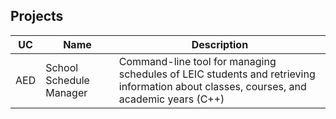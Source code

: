## Projects
| UC   | Name      | Description                                                  |
|------|-----------|--------------------------------------------------------------|
| AED | School Schedule Manager  | Command-line tool for managing schedules of LEIC students and retrieving information about classes, courses, and academic years (C++)    |
<!--
**AlexL534/AlexL534** is a ✨ _special_ ✨ repository because its `README.md` (this file) appears on your GitHub profile.

Here are some ideas to get you started:

- 🔭 I’m currently working on ...
- 🌱 I’m currently learning ...
- 👯 I’m looking to collaborate on ...
- 🤔 I’m looking for help with ...
- 💬 Ask me about ...
- 📫 How to reach me: ...
- 😄 Pronouns: ...
- ⚡ Fun fact: ...
-->
